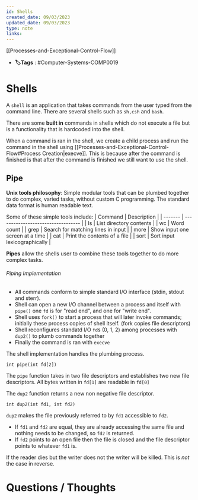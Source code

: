 ```yaml
---
id: Shells
created_date: 09/03/2023
updated_date: 09/03/2023
type: note
links: 
---
```

[[Processes-and-Exceptional-Control-Flow]]
* **🏷️Tags** : #Computer-Systems-COMP0019 
# Shells

A `shell` is an application that takes commands from the user typed from the command line. There are several shells such as `sh,csh` and `bash`.

There are some **built in** commands in shells which do not execute a file but is a functionality that is hardcoded into the shell. 

When a command is ran in the shell, we create a child process and run the command in the shell using [[Processes-and-Exceptional-Control-Flow#Process Creation|execve]]. This is because after the command is finished is that after the command is finished we still want to use the shell. 

## Pipe

**Unix tools philosophy**: Simple modular tools that can be plumbed together to do complex, varied tasks, without custom C programming. The standard data format is human readable text.

Some of these simple tools include:
| Command | Description                        |
| ------- | ---------------------------------- |
| ls      | List directory contents            |
| wc      | Word count                         |
| grep    | Search for matching lines in input |
| more    | Show input one screen at a time    |
| cat     | Print the contents of a file       |
| sort    | Sort input lexicographically       |

**Pipes** allow the shells user to combine these tools together to do more complex tasks.

###### Piping Implementation

* All commands conform to simple standard I/O interface (stdin, stdout and sterr). 
* Shell can open a new I/O channel between a process and itself with `pipe()` one `fd` is for "read end", and one for "write end".
* Shell uses `fork()` to start a process that will later invoke commands; initially these process copies of shell itself. (fork copies file descriptors)
* Shell reconfigures standatd I/O `fd`s (0, 1, 2) among processes with `dup2()` to plumb commands together
* Finally the command is ran with `execve`

The shell implementation handles the plumbing process.


```
int pipe(int fd[2])
```

The `pipe` function takes in two file descriptors and establishes two new file descriptors. All bytes written in `fd[1]` are readable in `fd[0]`

The `dup2` function returns a new non negative file descriptor.

```
int dup2(int fd1, int fd2)
```

`dup2` makes the file previously referred to by `fd1` accessible to `fd2`. 
* If `fd1` and `fd2` are equal, they are already accessing the same file and nothing needs to be changed, so `fd2` is returned.
* If `fd2` points to an open file then the file is closed and the file descriptor points to whatever `fd1` is.

If the reader dies but the writer does not the writer will be killed. This is *not* the case in reverse.


# Questions / Thoughts